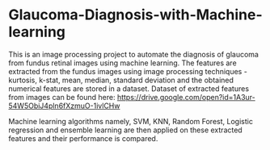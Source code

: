 # Glaucoma-Diagnosis-with-Machine-learning


This is an image processing project to automate the diagnosis of glaucoma from fundus retinal images using machine learning.
The features are extracted from the fundus images using image processing techniques - kurtosis, k-stat, mean, median, standard deviation and the obtained numerical features are stored in a dataset.
Dataset of extracted features from images can be found here: https://drive.google.com/open?id=1A3ur-54W5ObiJ4pln6fXzmuO-1ivlCHw

Machine learning algorithms namely, SVM, KNN, Random Forest, Logistic regression and ensemble learning are then applied on these extracted features and their performance is compared.
